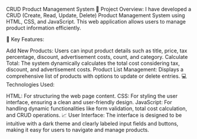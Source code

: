 CRUD Product Management System
🚀 Project Overview:
I have developed a CRUD (Create, Read, Update, Delete) Product Management System using HTML, CSS, and JavaScript. This web application allows users to manage product information efficiently.

🔧 Key Features:

Add New Products: Users can input product details such as title, price, tax percentage, discount, advertisement costs, count, and category.
Calculate Total: The system dynamically calculates the total cost considering tax, discount, and advertisement costs.
Product List Management: Displays a comprehensive list of products with options to update or delete entries.
💻 Technologies Used:

HTML: For structuring the web page content.
CSS: For styling the user interface, ensuring a clean and user-friendly design.
JavaScript: For handling dynamic functionalities like form validation, total cost calculation, and CRUD operations.
📈 User Interface:
The interface is designed to be intuitive with a dark theme and clearly labeled input fields and buttons, making it easy for users to navigate and manage products.
